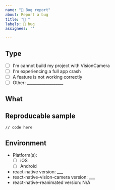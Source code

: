```yaml
---
name: "🐛 Bug report"
about: Report a bug
title: "🐛 "
labels: 🐛 bug
assignees: ''

---
```


<!--
                      ❤️ Thank you for your contribution! ❤️
                  Remember that you can use this project FOR FREE.
      Badly written issues are less likely to be picked up than well written ones.
  BEFORE creating an issue, make sure you tried everything in the TROUBLESHOOTING guide:
        https://cuvent.github.io/react-native-vision-camera/docs/guides/troubleshooting
-->


## Type

<!--
    Replace the `[ ]` with a `[x]` where it fits:
-->

* [ ] I'm cannot build my project with VisionCamera
* [ ] I'm experiencing a full app crash
* [ ] A feature is not working correctly
* [ ] Other: __________________

## What

<!--
  Enter a short description for the issue you're experiencing.
        You can also attach screenshots, GIFs or videos.
-->

<!--
  If you are experiencing an Error, uncomment the following lines and add
        the full error object (with `JSON.stringify(error)`) here:
-->

<!--
### Error

```json

```
-->


## Reproducable sample

<!--
    Paste a minimal code snippet so that I can use to reproduce the problem you're experiencing.
                                You can also link a GitHub repository.
    ⚠️ if you don't provide a reproducable sample, your issue will most likely not be picked up. ⚠️
-->

```tsx
// code here
```

## Environment

<!--
    Replace the `[ ]` with a `[x]` where it fits, and fill in the versions from `package.json`
-->

* Platform(s):
  * [ ] iOS
  * [ ] Android
* react-native version: ___
* react-native-vision-camera version: ___
* react-native-reanimated version: N/A
